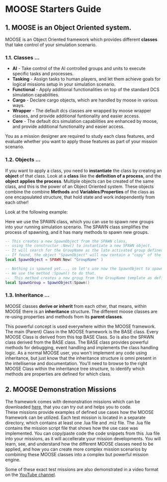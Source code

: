 # MOOSE Starters Guide

## 1. MOOSE is an Object Oriented system.

MOOSE is an Object Oriented framework which provides different **classes** that take control of your simulation scenario.

### 1.1. Classes ...

  * **AI** - Take control of the AI controlled groups and units to execute specific tasks and processes.
  * **Tasking** - Assign tasks to human players, and let them achieve goals for logical missions setup in your simulation scenario.
  * **Functional** - Apply additional functionalities on top of the standard DCS simulation capabilities.
  * **Cargo** - Declare cargo objects, which are handled by moose in various ways.
  * **Wrapper** - The default dcs classes are wrapped by moose wrapper classes, and provide additional funtionality and easier access.
  * **Core** - The default dcs simulation capabilities are enhanced by moose, and provide additional functionality and easier access.

You as a mission designer are required to study each class features, and evaluate whether you want to apply
those features as part of your mission scenario.

### 1.2. Objects ...

If you want to apply a class, you need to **instantiate** the class by creating an **object** of that class.
Look at a **class** like the **definition of a process**, and the **object** **applies the process**.
Multiple objects can be created of the same class, and this is the power of an Object Oriented system.
These objects combine the combine **Methods** and **Variables**/**Properties** of the class as one encapsulated structure, that
hold state and work independently from each other!

Look at the following example:

Here we use the SPAWN class, which you can use to spawn new groups into your running simulation scenario.
The SPAWN class simplifies the process of spawning, and it has many methods to spawn new groups.

```lua
-- This creates a new SpawnObject from the SPAWN class, 
-- using the constructor :New() to instantiate a new SPAWN object.
-- It will search for the GroupName as the late activated group defined within your Mission Editor.
-- If found, the object "SpawnObject" will now contain a "copy" of the SPAWN class to apply the spawning process.  
local SpawnObject = SPAWN:New( "GroupName" ) 

-- Nothing is spawned yet..., so let's use now the SpawnObject to spawn a new GROUP.
-- We use the method :Spawn() to do that.
--  This method creates a new group from the GroupName template as defined within the Mission Editor.
local SpawnGroup = SpawnObject:Spawn() 
```

### 1.3. Inheritance ...

MOOSE classes **derive or inherit** from each other, that means, 
within MOOSE there is an **inheritance** structure.
The different moose classes are re-using properties and methods from its **parent classes**.

This powerful concept is used everywhere within the MOOSE framework. 
The main (Parent) Class in the MOOSE framework is the BASE class. 
Every MOOSE Class is derived from this top BASE Class.
So is also the SPAWN class derived from the BASE class. 
The BASE class provides powerful methods for debugging, 
event handling and implements the class handling logic.
As a normal MOOSE user, you won't implement any code using inheritance,
but just know that the inheritance structure is omni present in the intellisense and documentation.
You'll need to browse to the right MOOSE Class within the inheritance tree structure,
to identify which methods are properties are defined for which class.


## 2. MOOSE Demonstration Missions

The framework comes with demonstration missions which can be downloaded [here](https://github.com/FlightControl-Master/MOOSE_MISSIONS/releases), that you can try out and helps you to code.  
These missions provide examples of defined use cases how the MOOSE framework can be utilized. Each test mission is located in a separate directory, which contains at least one .lua file and .miz file.
The .lua file contains the mission script file that shows how the use case was implemented.
You can copy/paste code the code snippets from this .lua file into your missions, as it will accellerate your mission developments.
You will learn, see, and understand how the different MOOSE classes need to be applied, and how you can create
more complex mission scenarios by combining these MOOSE classes into a complex but powerful mission engine.

Some of these exact test missions are also demonstrated in a video format on the [YouTube channel](https://www.youtube.com/channel/UCjrA9j5LQoWsG4SpS8i79Qg).

